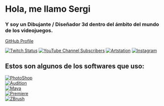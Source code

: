 # Hola, me llamo Sergi
### Y soy un Dibujante / Diseñador 3d dentro del ámbito del mundo de los videojuegos.

[GitHub Profile](https://github.com/SergiFloresVaro2B)

[![Twitch Status](https://img.shields.io/twitch/status/Koocachookies?style=social)](https://twitch.com/koocachookies)
[![YouTube Channel Subscribers](https://img.shields.io/youtube/channel/subscribers/UCjZUFsuu4eKYdfH1grhcc7A?style=social)](https://www.youtube.com/channel/UCjZUFsuu4eKYdfH1grhcc7A)
[![Artstation](https://img.shields.io/badge/ArtStation-000000?logo=Artstation)](https://www.artstation.com/sr_g)
[![Instagram](https://img.shields.io/badge/Instagram-FFFFFF?logo=Instagram)](https://www.instagram.com/sr.g640)

## Estos son algunos de los softwares que uso:

[![PhotoShop](https://img.shields.io/badge/Adobe_Photoshop-31A8FF?style=for-the-badge&logo=adobephotoshop&logoColor=white&labelColor=101010)]()
<br>
[![Audition](https://img.shields.io/badge/Adobe_Audition-7F7AC9?style=for-the-badge&logo=adobeaudition&logoColor=white&labelColor=262076)]()
<br>
[![Maya](https://img.shields.io/badge/Maya-0696D7?style=for-the-badge&logo=Autodesk&logoColor=black&labelColor=FFFFFF)]()
<br>
[![Premiere](https://img.shields.io/badge/Adobe_Premiere-7F7AC9?style=for-the-badge&logo=adobepremierepro&logoColor=white&labelColor=262076)]()
<br>
[![ZBrush](https://img.shields.io/badge/Zbrush-DA5900?style=for-the-badge&logo=Autodesk&logoColor=black&labelColor=FFFFFF)]()
<br>
